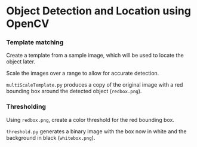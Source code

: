 # Object Detection and Location using OpenCV

### Template matching

Create a template from a sample image, which will be used to locate the object later.

Scale the images over a range to allow for accurate detection.

`multiScaleTemplate.py` produces a copy of the original image with a red bounding box around the detected object (`redbox.png`).

### Thresholding

Using `redbox.png`, create a color threshold for the red bounding box. 

`threshold.py` generates a binary image with the box now in white and the background in black (`whitebox.png`).

